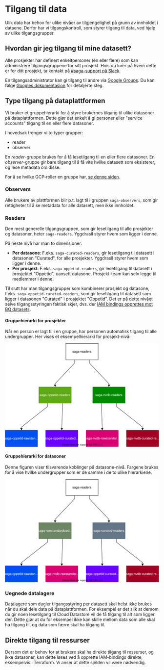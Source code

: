 # Tilgang til data

Ulik data har behov for ulike nivåer av tilgjengelighet på grunn av innholdet i dataene. Derfor har vi tilgangskontroll, som styrer tilgang til data, ved hjelp av ulike tilgangsgrupper.

## Hvordan gir jeg tilgang til mine datasett?

Alle prosjekter har definert enkeltpersoner (én eller flere) som kan administrere tilgangsgruppene for sitt prosjekt. Hvis du lurer på hvem dette er for ditt prosjekt, ta kontakt på [#saga-support på Slack](https://vegvesen.slack.com/archives/C03LGD7TM5Z).

En tilgangsadministrator kan gi tilgang til andre via [Google Groups](https://groups.google.com). Du kan følge [Googles dokumentasjon](https://support.google.com/groups/answer/2465464?hl=en) for detaljerte steg.

## Type tilgang på dataplattformen

Vi bruker et gruppehierarki for å styre brukernes tilgang til ulike datasoner på dataplattformen. Dette gjør det enkelt å gi personer eller "service accounts" tilgang til en eller flere datasoner.

I hovedsak trenger vi to typer grupper:

- reader
- observer

En _reader_-gruppe brukes for å få lesetilgang til en eller flere datasoner. En _observer_-gruppe gir bare tilgang til å få vite hvilke datasett som eksisterer, og lese metadata om disse.

For å se hvilke GCP-roller en gruppe har, [se denne siden](01-detaljert.md).

### Observers

Alle brukere av plattformen blir p.t. lagt til i gruppen `saga-observers`, som gir rettigheter til å se metadata for alle datasett, men ikke innholdet.

### Readers

Den mest generelle tilgangsgruppen, som gir lesetilgang til alle prosjekter og datasoner, heter `saga-readers`. Yggdrasil styrer hvem som ligger i denne.

På neste nivå har man to dimensjoner:

- **Per datasone**: F.eks. `saga-curated-readers`, gir lesetilgang til datasett i datasonen "Curated", for alle prosjekter. Yggdrasil styrer hvem som ligger i denne.
- **Per prosjekt**: F.eks. `saga-oppetid-readers`, gir lesetilgang til datasett i prosjektet "Oppetid", uansett datasone. Prosjekt-team kan selv legge til medlemmer i denne.

Til slutt har man tilgangsgrupper som kombinerer prosjekt og datasone, f.eks. `saga-oppetid-curated-readers`, som gir lesetilgang til datasett som ligger i datasonen "Curated" i prosjektet "Oppetid". Det er på dette nivået selve tilgangsstyringen faktisk skjer, dvs. der [IAM bindings opprettes mot BQ datasets](https://cloud.google.com/bigquery/docs/access-control#dataset_level).

#### Gruppehierarki for prosjekter

Når en person er lagt til i en gruppe, har personen automatisk tilgang til alle undergrupper. Her vises et eksempelhierarki for prosjekt-nivå:

![Readers per prosjekt](img/readers-per-prosjekt.drawio.svg)

#### Gruppehierarki for datasoner

Denne figuren viser tilsvarende koblinger på datasone-nivå. Fargene brukes for å vise hvilke undergrupper som er de samme i de to ulike hierarkiene.

![Readers per datasone](img/readers-per-datasone.drawio.svg)

### Uegnede datalagere

Datalagere som dugler tilgangsstyring per datasett skal helst ikke brukes når du skal dele data på dataplattformen. For eksempel er det slik at dersom du gir noen lesetilgang til Cloud Datastore vil de få tilgang til alt som ligger der. Dette gjør at du for eksempel ikke kan skille mellom data som alle skal ha tilgang til, og data som færre skal ha tilgang til.

## Direkte tilgang til ressurser

Dersom det er behov for at brukere skal ha direkte tilgang til ressurser, og ikke datasoner, kan dette løses ved å opprette IAM-bindings direkte, eksempelvis i Terraform. Vi anser at dette sjelden vil være nødvendig.
